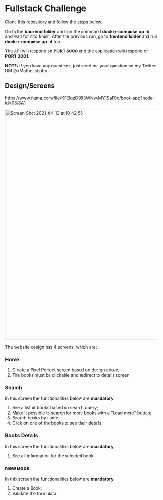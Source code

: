 # Fullstack Challenge

Clone this repository and follow the steps below.

Go to the **backend folder** and run the command **docker-compose up -d** and wait for it to finish.
After the previous run, go to **frontend folder** and run **docker-compose up -d** too.

The API will respond on **PORT 3000** and the application will respond on **PORT 3001**.

**NOTE:** If you have any questions, just send me your question on my Twitter DM @xMatheusLobo.

## Design/Screens
https://www.figma.com/file/KFElqzD983WNyvMY1SaF0c/book-app?node-id=0%3A1

<img width="759" alt="Screen Shot 2021-04-13 at 10 42 56" src="https://user-images.githubusercontent.com/13947203/114562602-04ac2880-9c45-11eb-8f33-cc6637c475fb.png">


The website design has 4 screens, which are:

### Home

1. Create a Pixel Perfect screen based on design above;
2. The books must be clickable and redirect to details screen.

### Search

In this screen the functionalities below are **mandatory**:

1. See a list of books based on search query;
2. Make it possible to search for more books with a "Load more" button;
3. Search books by name;
4. Click on one of the books to see their details.

### Books Details

In this screen the functionalities below are **mandatory**:

1. See all information for the selected book.

### New Book

In this screen the functionalities below are **mandatory**:

1. Create a Book;
2. Validate the form data.
